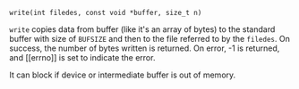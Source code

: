 `write(int filedes, const void *buffer, size_t n)`

`write` copies data from buffer (like it's an array of bytes) to the standard buffer with size of `BUFSIZE` and then to the file referred to by the `filedes`. On success, the number of bytes written is returned. On error, -1 is returned, and [[errno]] is set to indicate the error.

It can block if device or intermediate buffer is out of memory.